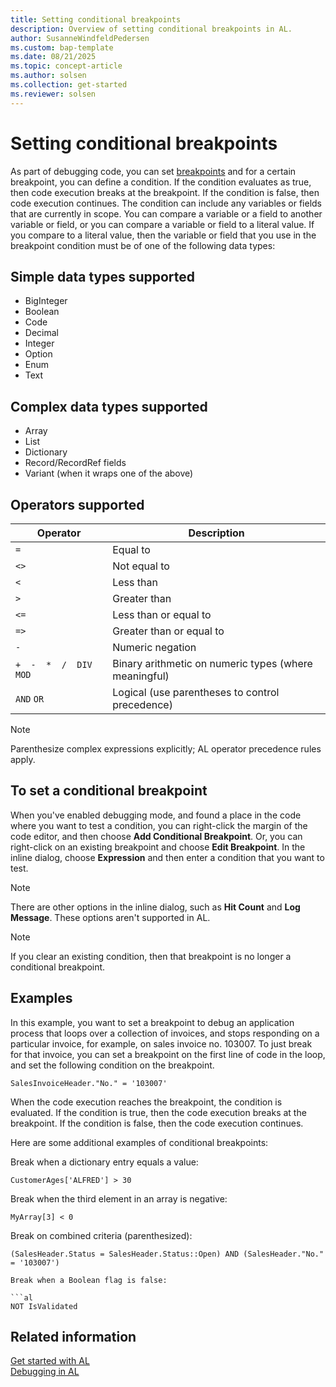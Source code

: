```yaml
---
title: Setting conditional breakpoints
description: Overview of setting conditional breakpoints in AL.
author: SusanneWindfeldPedersen
ms.custom: bap-template
ms.date: 08/21/2025
ms.topic: concept-article
ms.author: solsen
ms.collection: get-started
ms.reviewer: solsen
---
```


# Setting conditional breakpoints

As part of debugging code, you can set [breakpoints](devenv-debugging.md#breakpoints) and for a certain breakpoint, you can define a condition. If the condition evaluates as true, then code execution breaks at the breakpoint. If the condition is false, then code execution continues. The condition can include any variables or fields that are currently in scope. You can compare a variable or a field to another variable or field, or you can compare a variable or field to a literal value. If you compare to a literal value, then the variable or field that you use in the breakpoint condition must be of one of the following data types:

## Simple data types supported

- BigInteger
- Boolean
- Code
- Decimal
- Integer
- Option
- Enum
- Text

## Complex data types supported

- Array
- List
- Dictionary
- Record/RecordRef fields
- Variant (when it wraps one of the above)

## Operators supported

|Operator|Description|
|--------|-----------|
|`=`| Equal to|
|`<>`| Not equal to|
|`<`| Less than|
|`>`| Greater than|
|`<=`| Less than or equal to|
|`=>`| Greater than or equal to|
|`-`| Numeric negation|
|`+  -  *  /  DIV  MOD`| Binary arithmetic on numeric types (where meaningful)|
|`AND` `OR`| Logical (use parentheses to control precedence)|

> [!NOTE]
> Parenthesize complex expressions explicitly; AL operator precedence rules apply.

## To set a conditional breakpoint

When you've enabled debugging mode, and found a place in the code where you want to test a condition, you can right-click the margin of the code editor, and then choose **Add Conditional Breakpoint**. Or, you can right-click on an existing breakpoint and choose **Edit Breakpoint**. In the inline dialog, choose **Expression** and then enter a condition that you want to test.

> [!NOTE]  
> There are other options in the inline dialog, such as **Hit Count** and **Log Message**. These options aren't supported in AL.

> [!NOTE]  
> If you clear an existing condition, then that breakpoint is no longer a conditional breakpoint.

## Examples

In this example, you want to set a breakpoint to debug an application process that loops over a collection of invoices, and stops responding on a particular invoice, for example, on sales invoice no. 103007. To just break for that invoice, you can set a breakpoint on the first line of code in the loop, and set the following condition on the breakpoint.

```al
SalesInvoiceHeader."No." = '103007'  
```

When the code execution reaches the breakpoint, the condition is evaluated. If the condition is true, then the code execution breaks at the breakpoint. If the condition is false, then the code execution continues.

Here are some additional examples of conditional breakpoints:

Break when a dictionary entry equals a value:

```al
CustomerAges['ALFRED'] > 30
```

Break when the third element in an array is negative:

```al
MyArray[3] < 0
```

Break on combined criteria (parenthesized):

```al
(SalesHeader.Status = SalesHeader.Status::Open) AND (SalesHeader."No." = '103007')

Break when a Boolean flag is false:

```al
NOT IsValidated
```

## Related information

[Get started with AL](devenv-get-started.md)  
[Debugging in AL](devenv-debugging.md)  
